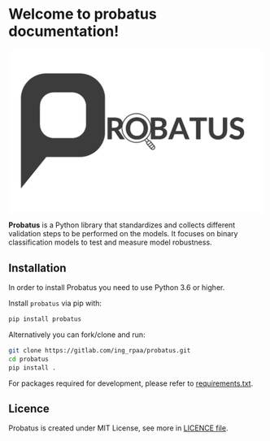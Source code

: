 # Welcome to probatus documentation!

<div style="text-align:center"><img src="img/logo_large.png" width="500"></div>

**Probatus** is a Python library that standardizes and collects different validation steps to be performed on the models. It focuses on binary classification models to test and measure model robustness.

## Installation

In order to install Probatus you need to use Python 3.6 or higher.

Install `probatus` via pip with:

```bash
pip install probatus
```

Alternatively you can fork/clone and run:

```bash
git clone https://gitlab.com/ing_rpaa/probatus.git
cd probatus
pip install .
```

For packages required for development, please refer to [requirements.txt](https://gitlab.com/ing_rpaa/probatus/-/blob/master/requirements.txt).

## Licence

Probatus is created under MIT License, see more in [LICENCE file](https://gitlab.com/ing_rpaa/probatus/-/blob/master/LICENCE).


